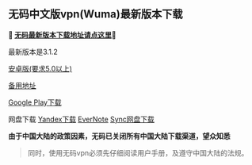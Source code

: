 ## 无码中文版vpn(Wuma)最新版本下载 
**🔴 [无码最新版本下载地址请点这里](http://dwz.cn/7z1CKG)🔴**

最新版本是3.1.2

[安卓版(要求5.0以上)](https://www.evernote.com/shard/s458/sh/a9f0187b-a9b0-40d9-b0a0-90ba291fbeea/fcaad28553c1c651/res/7c80101c-8128-424d-97fc-8f31391f9e63/Wuma-3.1.2_s1_signed.apk)

[备用地址](https://dl0tgz6ee3upo.cloudfront.net/production/app/builds/024/359/141/original/d068a97ec65130b4cc8278eff8e6e168/Wuma-3.1.2_s1_signed.apk) 

[Google Play下载](https://play.google.com/store/apps/details?id=com.muma.pn) 

网盘下载
[Yandex下载](https://yadi.sk/d/VyK0f8cn3T4gPX) 
[EverNote](https://www.evernote.com/shard/s458/sh/a9f0187b-a9b0-40d9-b0a0-90ba291fbeea/fcaad28553c1c651) 
[Sync网盘下载](https://ln.sync.com/dl/9c3f10be0/7ihrejim-xtwzcczk-hjudqw-cxxrnxji) 

**由于中国大陆的政策因素，无码已关闭所有中国大陆下载渠道，望众知悉**
> 同时，使用无码vpn必须先仔细阅读用户手册，及遵守中国大陆的法规。



